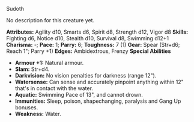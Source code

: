 Sudoth

No description for this creature yet.

**Attributes:** Agility d10, Smarts d6, Spirit d8, Strength d12, Vigor
d8
**Skills:** Fighting d6, Notice d10, Stealth d10, Survival d8, Swimming
d12+1
**Charisma:** -; **Pace:** 1; **Parry:** 6; **Toughness:** 7 (1)
**Gear:** Spear (Str+d6; Reach 1"; Parry +1)
**Edges:** Ambidextrous, Frenzy
**Special Abilities**
- **Armour +1:** Natural armour.
- **Slam:** Str+d4.
- **Darkvision:** No vision penalties for darkness (range 12").
- **Watersense:** Can sense and accurately pinpoint anything within 12"
that's in contact with the water.
- **Aquatic:** Swimming Pace of 13", and cannot drown.
- **Immunities:** Sleep, poison, shapechanging, paralysis and Gang Up
bonuses.
- **Weakness:** Water.

